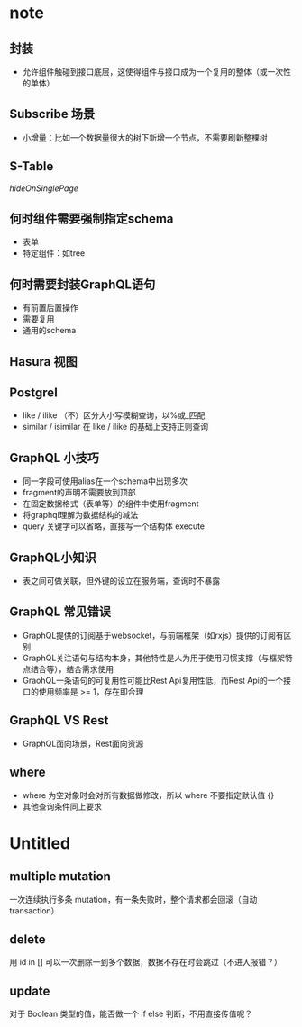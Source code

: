 # note

## 封装

- 允许组件触碰到接口底层，这使得组件与接口成为一个复用的整体（或一次性的单体）

## Subscribe 场景

- 小增量：比如一个数据量很大的树下新增一个节点，不需要刷新整棵树

## S-Table

*hideOnSinglePage*

## 何时组件需要强制指定schema

- 表单
- 特定组件：如tree

## 何时需要封装GraphQL语句

- 有前置后置操作
- 需要复用
- 通用的schema

## Hasura 视图

## Postgrel

- like / ilike （不）区分大小写模糊查询，以%或_匹配
- similar / isimilar 在 like / ilike 的基础上支持正则查询

## GraphQL 小技巧

- 同一字段可使用alias在一个schema中出现多次
- fragment的声明不需要放到顶部
- 在固定数据格式（表单等）的组件中使用fragment
- 将graphql理解为数据结构的减法
- query 关键字可以省略，直接写一个结构体 execute

## GraphQL小知识

- 表之间可做关联，但外键的设立在服务端，查询时不暴露

## GraphQL 常见错误

- GraphQL提供的订阅基于websocket，与前端框架（如rxjs）提供的订阅有区别
- GraphQL关注语句与结构本身，其他特性是人为用于使用习惯支撑（与框架特点结合等），结合需求使用
- GraohQL一条语句的可复用性可能比Rest Api复用性低，而Rest Api的一个接口的使用频率是 >= 1，存在即合理

## GraphQL VS Rest

- GraphQL面向场景，Rest面向资源

## where

- where 为空对象时会对所有数据做修改，所以 where 不要指定默认值 {}
- 其他查询条件同上要求

# Untitled

## multiple mutation

一次连续执行多条 mutation，有一条失败时，整个请求都会回滚（自动 transaction）

## delete

用 id in [] 可以一次删除一到多个数据，数据不存在时会跳过（不进入报错？）

## update

对于 Boolean 类型的值，能否做一个 if else 判断，不用直接传值呢？